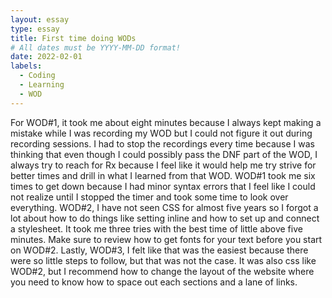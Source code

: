 ```yaml
---
layout: essay
type: essay
title: First time doing WODs
# All dates must be YYYY-MM-DD format!
date: 2022-02-01
labels:
  - Coding
  - Learning
  - WOD
---
```


For WOD#1, it took me about eight minutes because I always kept making a mistake while I was recording my WOD but I could not figure it out during recording sessions. I had to stop the recordings every time because I was thinking that even though I could possibly pass the DNF part of the WOD, I always try to reach for Rx because I feel like it would help me try strive for better times and drill in what I learned from that WOD. WOD#1 took me six times to get down because I had minor syntax errors that I feel like I could not realize until I stopped the timer and took some time to look over everything. WOD#2, I have not seen CSS for almost five years so I forgot a lot about how to do things like setting inline and how to set up and connect a stylesheet. It took me three tries with the best time of little above five minutes. Make sure to review how to get fonts for your text before you start on WOD#2. Lastly, WOD#3, I felt like that was the easiest because there were so little steps to follow, but that was not the case. It was also css like WOD#2, but I recommend how to change the layout of the website where you need to know how to space out each sections and a lane of links.
